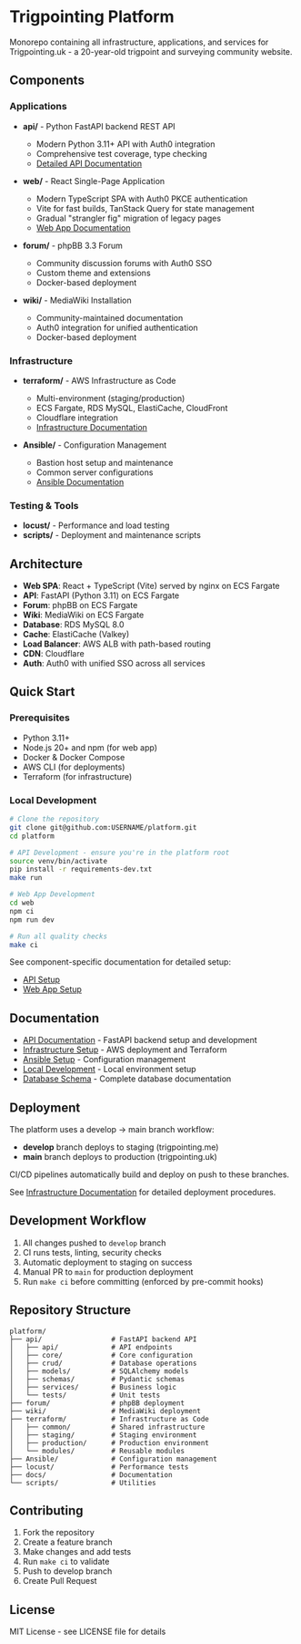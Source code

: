 # Trigpointing Platform

Monorepo containing all infrastructure, applications, and services for Trigpointing.uk - a 20-year-old trigpoint and surveying community website.

## Components

### Applications

- **api/** - Python FastAPI backend REST API
  - Modern Python 3.11+ API with Auth0 integration
  - Comprehensive test coverage, type checking
  - [Detailed API Documentation](docs/README-fastapi.md)

- **web/** - React Single-Page Application
  - Modern TypeScript SPA with Auth0 PKCE authentication
  - Vite for fast builds, TanStack Query for state management
  - Gradual "strangler fig" migration of legacy pages
  - [Web App Documentation](web/README.md)
  
- **forum/** - phpBB 3.3 Forum
  - Community discussion forums with Auth0 SSO
  - Custom theme and extensions
  - Docker-based deployment
  
- **wiki/** - MediaWiki Installation
  - Community-maintained documentation
  - Auth0 integration for unified authentication
  - Docker-based deployment

### Infrastructure

- **terraform/** - AWS Infrastructure as Code
  - Multi-environment (staging/production)
  - ECS Fargate, RDS MySQL, ElastiCache, CloudFront
  - Cloudflare integration
  - [Infrastructure Documentation](docs/infrastructure/)
  
- **Ansible/** - Configuration Management
  - Bastion host setup and maintenance
  - Common server configurations
  - [Ansible Documentation](docs/ansible/)

### Testing & Tools

- **locust/** - Performance and load testing
- **scripts/** - Deployment and maintenance scripts

## Architecture

- **Web SPA**: React + TypeScript (Vite) served by nginx on ECS Fargate
- **API**: FastAPI (Python 3.11) on ECS Fargate
- **Forum**: phpBB on ECS Fargate
- **Wiki**: MediaWiki on ECS Fargate
- **Database**: RDS MySQL 8.0
- **Cache**: ElastiCache (Valkey)
- **Load Balancer**: AWS ALB with path-based routing
- **CDN**: Cloudflare
- **Auth**: Auth0 with unified SSO across all services

## Quick Start

### Prerequisites

- Python 3.11+
- Node.js 20+ and npm (for web app)
- Docker & Docker Compose
- AWS CLI (for deployments)
- Terraform (for infrastructure)

### Local Development

```bash
# Clone the repository
git clone git@github.com:USERNAME/platform.git
cd platform

# API Development - ensure you're in the platform root
source venv/bin/activate
pip install -r requirements-dev.txt
make run

# Web App Development
cd web
npm ci
npm run dev

# Run all quality checks
make ci
```

See component-specific documentation for detailed setup:
- [API Setup](docs/README-fastapi.md)
- [Web App Setup](web/README.md)

## Documentation

- [API Documentation](docs/README-fastapi.md) - FastAPI backend setup and development
- [Infrastructure Setup](docs/infrastructure/) - AWS deployment and Terraform
- [Ansible Setup](docs/ANSIBLE_SETUP.md) - Configuration management
- [Local Development](docs/LOCAL_ENV.md) - Local environment setup
- [Database Schema](docs/database/schema_documentation.md) - Complete database documentation

## Deployment

The platform uses a develop → main branch workflow:

- **develop** branch deploys to staging (trigpointing.me)
- **main** branch deploys to production (trigpointing.uk)

CI/CD pipelines automatically build and deploy on push to these branches.

See [Infrastructure Documentation](docs/infrastructure/) for detailed deployment procedures.

## Development Workflow

1. All changes pushed to `develop` branch
2. CI runs tests, linting, security checks
3. Automatic deployment to staging on success
4. Manual PR to `main` for production deployment
5. Run `make ci` before committing (enforced by pre-commit hooks)

## Repository Structure

```
platform/
├── api/                 # FastAPI backend API
│   ├── api/             # API endpoints
│   ├── core/            # Core configuration
│   ├── crud/            # Database operations
│   ├── models/          # SQLAlchemy models
│   ├── schemas/         # Pydantic schemas
│   ├── services/        # Business logic
│   └── tests/           # Unit tests
├── forum/               # phpBB deployment
├── wiki/                # MediaWiki deployment
├── terraform/           # Infrastructure as Code
│   ├── common/          # Shared infrastructure
│   ├── staging/         # Staging environment
│   ├── production/      # Production environment
│   └── modules/         # Reusable modules
├── Ansible/             # Configuration management
├── locust/              # Performance tests
├── docs/                # Documentation
└── scripts/             # Utilities
```

## Contributing

1. Fork the repository
2. Create a feature branch
3. Make changes and add tests
4. Run `make ci` to validate
5. Push to develop branch
6. Create Pull Request

## License

MIT License - see LICENSE file for details


